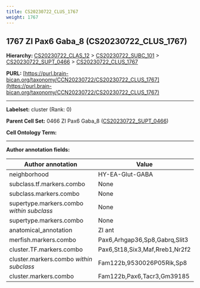 ```yaml
---
title: CS20230722_CLUS_1767
weight: 1767
---
```

## 1767 ZI Pax6 Gaba_8 (CS20230722_CLUS_1767)
<b>Hierarchy: </b>
[CS20230722_CLAS_12](../CS20230722_CLAS_12) >
[CS20230722_SUBC_101](../CS20230722_SUBC_101) >
[CS20230722_SUPT_0466](../CS20230722_SUPT_0466) >
[CS20230722_CLUS_1767](../CS20230722_CLUS_1767)

**PURL:** [https://purl.brain-bican.org/taxonomy/CCN20230722/CS20230722_CLUS_1767](https://purl.brain-bican.org/taxonomy/CCN20230722/CS20230722_CLUS_1767)

---


**Labelset:** cluster (Rank: 0)

**Parent Cell Set:** 0466 ZI Pax6 Gaba_8 ([CS20230722_SUPT_0466](../CS20230722_SUPT_0466))



**Cell Ontology Term:** 

[MARKER GENES.]: #


---

[TRANSFERRED ANNOTATIONS.]: #


[AUTHOR ANNOTATION FIELDS.]: #


**Author annotation fields:**

| Author annotation | Value |
|-------------------|-------|
|neighborhood|HY-EA-Glut-GABA|
|subclass.tf.markers.combo|None|
|subclass.markers.combo|None|
|supertype.markers.combo _within subclass_|None|
|supertype.markers.combo|None|
|anatomical_annotation|ZI ant|
|merfish.markers.combo|Pax6,Arhgap36,Sp8,Gabrq,Slit3|
|cluster.TF.markers.combo|Pax6,St18,Six3,Maf,Rreb1,Nr2f2|
|cluster.markers.combo _within subclass_|Fam122b,9530026P05Rik,Sp8|
|cluster.markers.combo|Fam122b,Pax6,Tacr3,Gm39185|
